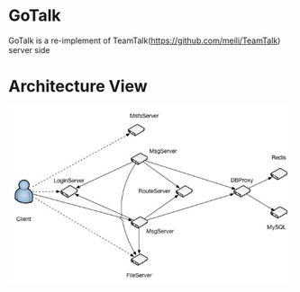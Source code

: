 # GoTalk
GoTalk is a re-implement of TeamTalk(https://github.com/meili/TeamTalk) server side

# Architecture View
![](teamtalk.jpg)
